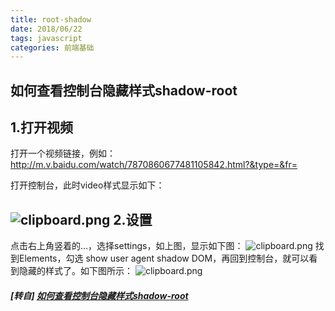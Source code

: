 ```yaml
---
title: root-shadow
date: 2018/06/22
tags: javascript
categories: 前端基础
---
```


## 如何查看控制台隐藏样式shadow-root

1.打开视频
---
打开一个视频链接，例如：http://m.v.baidu.com/watch/7870860677481105842.html?&type=&fr=

打开控制台，此时video样式显示如下：
 <!-- more -->
![clipboard.png](https://segmentfault.com/img/bVbcruK)
2.设置
---
点击右上角竖着的...，选择settings，如上图，显示如下图：
![clipboard.png](https://segmentfault.com/img/bVbcru8)
找到Elements，勾选 show user agent shadow DOM，再回到控制台，就可以看到隐藏的样式了。如下图所示：
![clipboard.png](https://segmentfault.com/img/bVbcrxl)

##### [转自] [如何查看控制台隐藏样式shadow-root]()